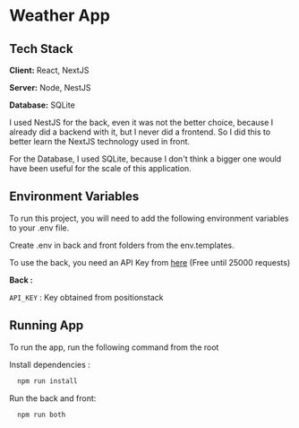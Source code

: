 
# Weather App



## Tech Stack

**Client:** React, NextJS

**Server:** Node, NestJS

**Database:** SQLite

I used NestJS for the back, even it was not the better choice,
because I already did a backend with it, but I never did a frontend.
So I did this to better learn the NextJS technology used in front.

For the Database, I used SQLite, because I don't think a bigger
one would have been useful for the scale of this application.
## Environment Variables

To run this project, you will need to add the following environment variables to your .env file.

Create .env in back and front folders from the env.templates.

To use the back, you need an API Key from [here](https://positionstack.com/quickstart) (Free until 25000 requests)

**Back :**

`API_KEY` : Key obtained from positionstack


## Running App

To run the app, run the following command from the root

Install dependencies :
```bash
  npm run install
```

Run the back and front:
```bash
  npm run both
```